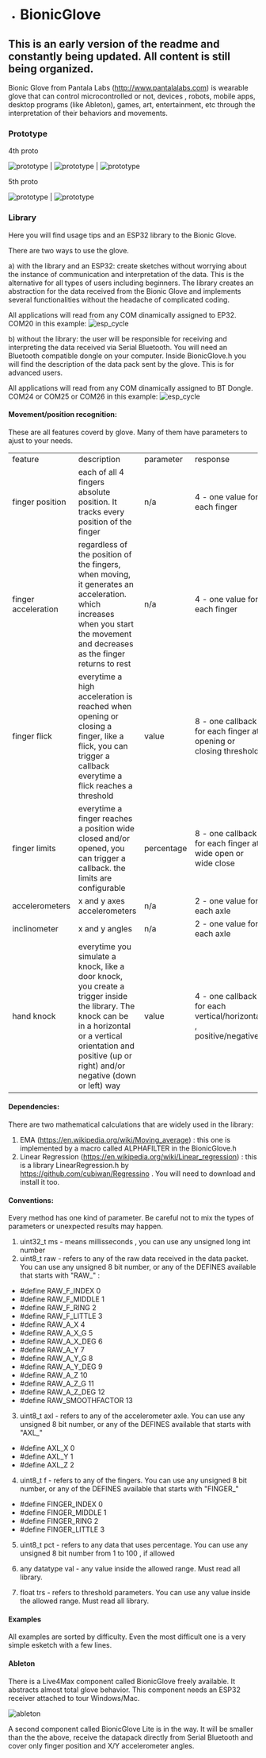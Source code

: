 - # BionicGlove

## This is an early version of the readme and constantly being updated. All content is still being organized.

Bionic Glove from Pantala Labs (http://www.pantalalabs.com) is wearable glove that can control microcontrolled or not, devices , robots, mobile apps, desktop programs (like Ableton), games, art, entertainment, etc through the interpretation of their behaviors and movements.

### Prototype

4th proto

![prototype](/pictures/IMG-0911.jpg) |
![prototype](/pictures/IMG-0912.jpg) |
![prototype](/pictures/IMG-0913.jpg)

5th proto

![prototype](/pictures/IMG-0933-small.jpg) |
![prototype](/pictures/IMG-0934-small.jpg)

### Library

Here you will find usage tips and an ESP32 library to the Bionic Glove.

There are two ways to use the glove.

a) with the library and an ESP32: create sketches without worrying about the instance of communication and interpretation of the data. This is the alternative for all types of users including beginners. The library creates an abstraction for the data received from the Bionic Glove and implements several functionalities without the headache of complicated coding.

All applications will read from any COM dinamically assigned to EP32. COM20 in this example:
![esp_cycle](/pictures/serial_esp_cycle.jpg) 

b) without the library: the user will be responsible for receiving and interpreting the data received via Serial Bluetooth. You will need an Bluetooth compatible dongle on your computer. Inside BionicGlove.h you will find the description of the data pack sent by the glove. This is for advanced users.

All applications will read from any COM dinamically assigned to BT Dongle. COM24 or COM25 or COM26 in this example:
![esp_cycle](/pictures/serial_dongle_cycle.jpg) 

#### Movement/position recognition:

These are all features coverd by glove. Many of them have parameters to ajust to your needs.
<table>

<tr>
<td>feature</td>
<td>description</td>
<td>parameter</td>
<td>response</td>
</tr>

<tr>
<td>finger position</td>
<td>each of all 4 fingers absolute position. It tracks every position of the finger</td>
<td>n/a</td>
<td>4 - one value for each finger</td>
</tr>

<tr>
<td>finger acceleration</td>
<td>regardless of the position of the fingers, when moving, it generates an acceleration. which increases when you start the movement and decreases as the finger returns to rest</td>
<td>n/a</td>
<td>4 - one value for each finger</td>

</tr>
<td>finger flick</td>
<td>everytime a high acceleration is reached when opening or closing a finger, like a flick, you can trigger a callback everytime a flick reaches a threshold</td>
<td>value</td>
<td>8 - one callback for each finger at opening or closing threshold</td>
</tr>

<tr>
<td>finger limits</td>
<td>everytime a finger reaches a position wide closed and/or opened, you can trigger a callback. the limits are configurable </td>
<td>percentage</td>
<td>8 - one callback for each finger at wide open or wide close</td>
</tr>
<tr>

<tr>
<td>accelerometers</td>
<td>x and y axes accelerometers</td>
<td>n/a</td>
<td>2 - one value for each axle</td>
</tr>

<tr>
<td>inclinometer</td>
<td>x and y angles</td>
<td>n/a</td>
<td>2 - one value for each axle</td>
</tr>

<tr>
<td>hand knock</td>
<td>everytime you simulate a knock, like a door knock, you create a trigger inside the library. The knock can be in a horizontal or a vertical orientation and positive (up or right) and/or negative (down or left) way</td>
<td>value</td>
<td>4 - one callback for each vertical/horizontal , positive/negative </td>
</tr>

</table>

#### Dependencies:

There are two mathematical calculations that are widely used in the library:
1. EMA (https://en.wikipedia.org/wiki/Moving_average) : this one is implemented by a macro called ALPHAFILTER in the BionicGlove.h
2. Linear Regression (https://en.wikipedia.org/wiki/Linear_regression) : this is a library LinearRegression.h by https://github.com/cubiwan/Regressino . You will need to download and install it too.

#### Conventions:

Every method has one kind of parameter. Be careful not to mix the types of parameters or unexpected results may happen.

1. uint32_t ms - means millisseconds , you can use any unsigned long int number
2. uint8_t raw - refers to any of the raw data received in the data packet. You can use any unsigned 8 bit number, or any of the DEFINES available that starts with "RAW_" :

- #define RAW_F_INDEX 0
- #define RAW_F_MIDDLE 1
- #define RAW_F_RING 2
- #define RAW_F_LITTLE 3
- #define RAW_A_X 4
- #define RAW_A_X_G 5
- #define RAW_A_X_DEG 6
- #define RAW_A_Y 7
- #define RAW_A_Y_G 8
- #define RAW_A_Y_DEG 9
- #define RAW_A_Z 10
- #define RAW_A_Z_G 11
- #define RAW_A_Z_DEG 12
- #define RAW_SMOOTHFACTOR 13

3. uint8_t axl - refers to any of the accelerometer axle. You can use any unsigned 8 bit number, or any of the DEFINES available that starts with "AXL_"

- #define AXL_X 0
- #define AXL_Y 1
- #define AXL_Z 2

4. uint8_t f - refers to any of the fingers. You can use any unsigned 8 bit number, or any of the DEFINES available that starts with "FINGER_"

- #define FINGER_INDEX 0
- #define FINGER_MIDDLE 1
- #define FINGER_RING 2
- #define FINGER_LITTLE 3

5. uint8_t pct - refers to any data that uses percentage. You can use any unsigned 8 bit number from 1 to 100 , if allowed

6. any datatype val - any value inside the allowed range. Must read all library.

7. float trs - refers to threshold parameters. You can use any value inside the allowed range. Must read all library.

#### Examples
All  examples are sorted by difficulty.
Even the most difficult one is a very simple esketch with a few lines.

#### Ableton
There is a Live4Max component called BionicGlove freely available. It abstracts almost total glove behavior. This component needs an ESP32 receiver attached to tour Windows/Mac.

![ableton](/pictures/bgableton.png)

A second component called BionicGlove Lite is in the way. It will be smaller than the the above, receive the datapack directly from Serial Bluetooth and cover only finger position and X/Y accelerometer angles.

